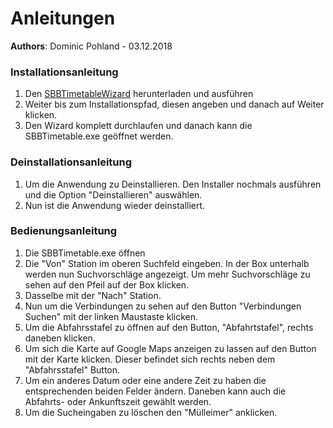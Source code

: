 # Anleitungen
**Authors**: Dominic Pohland - 03.12.2018

### Installationsanleitung

1.  Den [SBBTimetableWizard](https://github.com/EDGZTNSR/modul-318-student/raw/master/doc/SBBTimetableWizard.msi) herunterladen und ausführen
3.  Weiter bis zum Installationspfad, diesen angeben und danach auf Weiter klicken.
2.  Den Wizard komplett durchlaufen und danach kann die SBBTimetable.exe geöffnet werden.

### Deinstallationsanleitung
1.  Um die Anwendung zu Deinstallieren. Den Installer nochmals ausführen und die Option "Deinstallieren" auswählen.
2.  Nun ist die Anwendung wieder deinstalliert.

### Bedienungsanleitung

1.  Die SBBTimetable.exe öffnen
2.  Die "Von" Station im oberen Suchfeld eingeben. In der Box unterhalb werden nun Suchvorschläge angezeigt. Um mehr Suchvorschläge zu sehen auf den Pfeil auf der Box klicken.
3.  Dasselbe mit der "Nach" Station.
4.  Nun um die Verbindungen zu sehen auf den Button "Verbindungen Suchen" mit der linken Maustaste klicken.
5.  Um die Abfahrsstafel zu öffnen auf den Button, "Abfahrtstafel", rechts daneben klicken.
6.  Um sich die Karte auf Google Maps anzeigen zu lassen auf den Button mit der Karte klicken. Dieser befindet sich rechts neben dem "Abfahrsstafel" Button.
7.  Um ein anderes Datum oder eine andere Zeit zu haben die entsprechenden beiden Felder ändern. Daneben kann auch die Abfahrts- oder Ankunftszeit gewählt werden.
8.  Um die Sucheingaben zu löschen den "Mülleimer" anklicken.